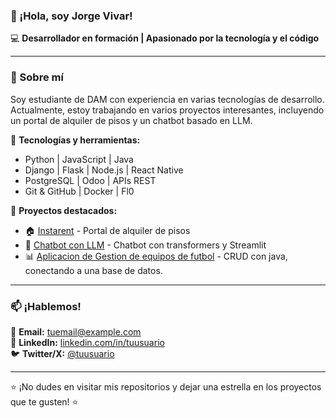 ### 👋 ¡Hola, soy Jorge Vivar!

💻 **Desarrollador en formación | Apasionado por la tecnología y el código**

---

### 🚀 Sobre mí
Soy estudiante de DAM con experiencia en varias tecnologías de desarrollo. Actualmente, estoy trabajando en varios proyectos interesantes, incluyendo un portal de alquiler de pisos y un chatbot basado en LLM.

🔹 **Tecnologías y herramientas:**
- Python | JavaScript | Java
- Django | Flask | Node.js | React Native
- PostgreSQL | Odoo | APIs REST
- Git & GitHub | Docker | Fl0

🔹 **Proyectos destacados:**
- 🏠 [Instarent](https://github.com/tuusuario/instarent) - Portal de alquiler de pisos 
- 🤖 [Chatbot con LLM](https://github.com/j0rgev0/chatbot-llm) - Chatbot con transformers y Streamlit
- 📊 [Aplicacion de Gestion de equipos de futbol](https://github.com/j0rgev0/GestionEquipos) - CRUD con java, conectando a una base de datos.

---

### 📫 ¡Hablemos!
📧 **Email:** [tuemail@example.com](mailto:tuemail@example.com)  
💼 **LinkedIn:** [linkedin.com/in/tuusuario](https://linkedin.com/in/tuusuario)  
🐦 **Twitter/X:** [@tuusuario](https://twitter.com/tuusuario)

---

⭐ ¡No dudes en visitar mis repositorios y dejar una estrella en los proyectos que te gusten! ⭐

